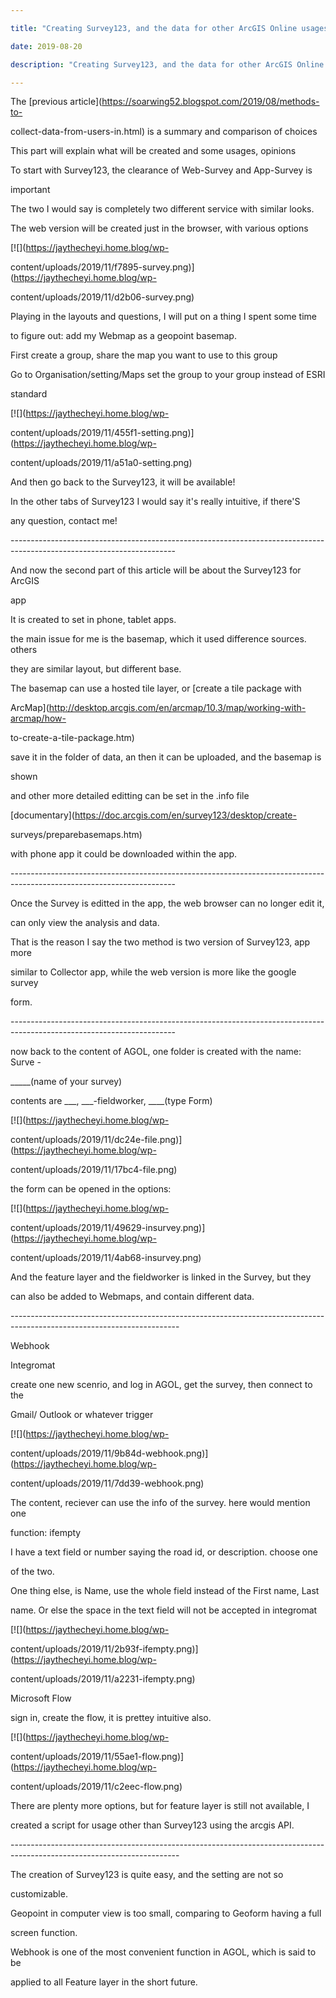 ```yaml
---

title: "Creating Survey123, and the data for other ArcGIS Online usages"

date: 2019-08-20

description: "Creating Survey123, and the data for other ArcGIS Online usages"

---
```




The [previous article](https://soarwing52.blogspot.com/2019/08/methods-to-

collect-data-from-users-in.html) is a summary and comparison of choices  

  

This part will explain what will be created and some usages, opinions  

  

To start with Survey123, the clearance of Web-Survey and App-Survey is

important  

  

  

  

The two I would say is completely two different service with similar looks.  

  

The web version will be created just in the browser, with various options  



[![](https://jaythecheyi.home.blog/wp-

content/uploads/2019/11/f7895-survey.png)](https://jaythecheyi.home.blog/wp-

content/uploads/2019/11/d2b06-survey.png)



Playing in the layouts and questions, I will put on a thing I spent some time

to figure out: add my Webmap as a geopoint basemap.  

  

First create a group, share the map you want to use to this group  

  

Go to Organisation/setting/Maps set the group to your group instead of ESRI

standard  

  



[![](https://jaythecheyi.home.blog/wp-

content/uploads/2019/11/455f1-setting.png)](https://jaythecheyi.home.blog/wp-

content/uploads/2019/11/a51a0-setting.png)



  



  



And then go back to the Survey123, it will be available!



  



In the other tabs of Survey123 I would say it's really intuitive, if there'S

any question, contact me!



  



\-----------------------------------------------------------------------------------------------------------------------



  



And now the second part of this article will be about the Survey123 for ArcGIS

app



  



It is created to set in phone, tablet apps.



  



the main issue for me is the basemap, which it used difference sources. others

they are similar layout, but different base.



  



The basemap can use a hosted tile layer, or [create a tile package with

ArcMap](http://desktop.arcgis.com/en/arcmap/10.3/map/working-with-arcmap/how-

to-create-a-tile-package.htm)



  



save it in the folder of data, an then it can be uploaded, and the basemap is

shown



  



and other more detailed editting can be set in the .info file



  



[documentary](https://doc.arcgis.com/en/survey123/desktop/create-

surveys/preparebasemaps.htm)



  



with phone app it could be downloaded within the app.



\-----------------------------------------------------------------------------------------------------------------------



Once the Survey is editted in the app, the web browser can no longer edit it,

can only view the analysis and data.



  



That is the reason I say the two method is two version of Survey123, app more

similar to Collector app, while the web version is more like the google survey

form.



\-----------------------------------------------------------------------------------------------------------------------



  

now back to the content of AGOL, one folder is created with the name: Surve -

_____(name of your survey)  

  

contents are ___, ___-fieldworker, ____(type Form)  

  



[![](https://jaythecheyi.home.blog/wp-

content/uploads/2019/11/dc24e-file.png)](https://jaythecheyi.home.blog/wp-

content/uploads/2019/11/17bc4-file.png)



  

the form can be opened in the options:  



  



[![](https://jaythecheyi.home.blog/wp-

content/uploads/2019/11/49629-insurvey.png)](https://jaythecheyi.home.blog/wp-

content/uploads/2019/11/4ab68-insurvey.png)



  

And the feature layer and the fieldworker is linked in the Survey, but they

can also be added to Webmaps, and contain different data.  

  

\------------------------------------------------------------------------------------------------------------------------  

Webhook  

  

Integromat  

create one new scenrio, and log in AGOL, get the survey, then connect to the

Gmail/ Outlook or whatever trigger  



[![](https://jaythecheyi.home.blog/wp-

content/uploads/2019/11/9b84d-webhook.png)](https://jaythecheyi.home.blog/wp-

content/uploads/2019/11/7dd39-webhook.png)



The content, reciever can use the info of the survey. here would mention one

function: ifempty  

I have a text field or number saying the road id, or description. choose one

of the two.  

  

One thing else, is Name, use the whole field instead of the First name, Last

name. Or else the space in the text field will not be accepted in integromat  

  



[![](https://jaythecheyi.home.blog/wp-

content/uploads/2019/11/2b93f-ifempty.png)](https://jaythecheyi.home.blog/wp-

content/uploads/2019/11/a2231-ifempty.png)



  

Microsoft Flow  

  

sign in, create the flow, it is prettey intuitive also.  



[![](https://jaythecheyi.home.blog/wp-

content/uploads/2019/11/55ae1-flow.png)](https://jaythecheyi.home.blog/wp-

content/uploads/2019/11/c2eec-flow.png)



  

There are plenty more options, but for feature layer is still not available, I

created a script for usage other than Survey123 using the arcgis API.  

\------------------------------------------------------------------------------------------------------------------------  

The creation of Survey123 is quite easy, and the setting are not so

customizable.  

  

Geopoint in computer view is too small, comparing to Geoform having a full

screen function.  

  

Webhook is one of the most convenient function in AGOL, which is said to be

applied to all Feature layer in the short future.



